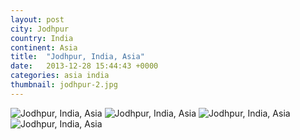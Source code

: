 ```yaml
---
layout: post
city: Jodhpur
country: India
continent: Asia
title:  "Jodhpur, India, Asia"
date:   2013-12-28 15:44:43 +0000
categories: asia india
thumbnail: jodhpur-2.jpg
---
```


<div class="img-container">
	<img class="img-responsive" src="{{ site.baseurl }}/img/countries/india/jodhpur-1.jpg" alt="Jodhpur, India, Asia"/>
	<img class="img-responsive" src="{{ site.baseurl }}/img/countries/india/jodhpur-2.jpg" alt="Jodhpur, India, Asia"/>
	<img class="img-responsive" src="{{ site.baseurl }}/img/countries/india/jodhpur-3.jpg" alt="Jodhpur, India, Asia"/>
	<img class="img-responsive" src="{{ site.baseurl }}/img/countries/india/jodhpur-4.jpg" alt="Jodhpur, India, Asia"/>
</div>
